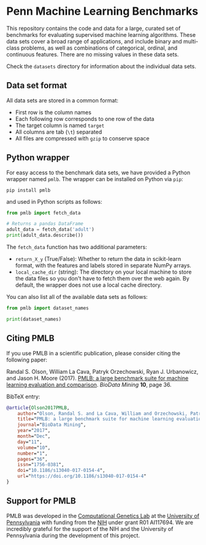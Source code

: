 # Penn Machine Learning Benchmarks

This repository contains the code and data for a large, curated set of benchmarks for evaluating supervised machine learning algorithms. These data sets cover a broad range of applications, and include binary and multi-class problems, as well as combinations of categorical, ordinal, and continuous features. There are no missing values in these data sets.

Check the `datasets` directory for information about the individual data sets.

## Data set format

All data sets are stored in a common format:

* First row is the column names
* Each following row corresponds to one row of the data
* The target column is named `target`
* All columns are tab (`\t`) separated
* All files are compressed with `gzip` to conserve space

## Python wrapper

For easy access to the benchmark data sets, we have provided a Python wrapper named `pmlb`. The wrapper can be installed on Python via `pip`:

```
pip install pmlb
```

and used in Python scripts as follows:

```python
from pmlb import fetch_data

# Returns a pandas DataFrame
adult_data = fetch_data('adult')
print(adult_data.describe())
```

The `fetch_data` function has two additional parameters:
* `return_X_y` (True/False): Whether to return the data in scikit-learn format, with the features and labels stored in separate NumPy arrays.
* `local_cache_dir` (string): The directory on your local machine to store the data files so you don't have to fetch them over the web again. By default, the wrapper does not use a local cache directory.

You can also list all of the available data sets as follows:

```python
from pmlb import dataset_names

print(dataset_names)
```

## Citing PMLB

If you use PMLB in a scientific publication, please consider citing the following paper:

Randal S. Olson, William La Cava, Patryk Orzechowski, Ryan J. Urbanowicz, and Jason H. Moore (2017). [PMLB: a large benchmark suite for machine learning evaluation and comparison](https://biodatamining.biomedcentral.com/articles/10.1186/s13040-017-0154-4). *BioData Mining* **10**, page 36.

BibTeX entry:

```bibtex
@article{Olson2017PMLB,
    author="Olson, Randal S. and La Cava, William and Orzechowski, Patryk and Urbanowicz, Ryan J. and Moore, Jason H.",
    title="PMLB: a large benchmark suite for machine learning evaluation and comparison",
    journal="BioData Mining",
    year="2017",
    month="Dec",
    day="11",
    volume="10",
    number="1",
    pages="36",
    issn="1756-0381",
    doi="10.1186/s13040-017-0154-4",
    url="https://doi.org/10.1186/s13040-017-0154-4"
}
```

## Support for PMLB

PMLB was developed in the [Computational Genetics Lab](http://epistasis.org/) at the [University of Pennsylvania](https://www.upenn.edu/) with funding from the [NIH](http://www.nih.gov/) under grant R01 AI117694. We are incredibly grateful for the support of the NIH and the University of Pennsylvania during the development of this project.
